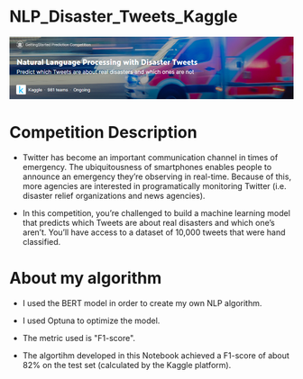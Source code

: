 # NLP_Disaster_Tweets_Kaggle

![NLP_Disaster_Tweets_Kaggle](https://github.com/GaetanPelletier/NLP_Disaster_Tweets_Kaggle/blob/main/nlp_disaster_tweets.png)

# Competition Description

- Twitter has become an important communication channel in times of emergency.
The ubiquitousness of smartphones enables people to announce an emergency they’re observing in real-time.
Because of this, more agencies are interested in programatically monitoring Twitter (i.e. disaster relief organizations and news agencies).

- In this competition, you’re challenged to build a machine learning model that predicts which Tweets are about real disasters and which one’s aren’t.
You’ll have access to a dataset of 10,000 tweets that were hand classified.

# About my algorithm

- I used the BERT model in order to create my own NLP algorithm.

- I used Optuna to optimize the model.

- The metric used is "F1-score".

- The algortihm developed in this Notebook achieved a F1-score of about 82% on the test set (calculated by the Kaggle platform).
